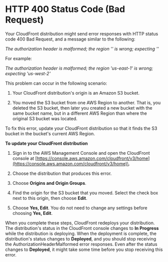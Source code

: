 # HTTP 400 Status Code \(Bad Request\)<a name="http-400-bad-request"></a>

Your CloudFront distribution might send error responses with HTTP status code 400 Bad Request, and a message similar to the following:

*The authorization header is malformed; the region '*<AWS Region>*' is wrong; expecting '*<AWS Region>*'*

For example:

*The authorization header is malformed; the region 'us\-east\-1' is wrong; expecting 'us\-west\-2'*

This problem can occur in the following scenario:

1. Your CloudFront distribution's origin is an Amazon S3 bucket\.

1. You moved the S3 bucket from one AWS Region to another\. That is, you deleted the S3 bucket, then later you created a new bucket with the same bucket name, but in a different AWS Region than where the original S3 bucket was located\.

To fix this error, update your CloudFront distribution so that it finds the S3 bucket in the bucket's current AWS Region\.

**To update your CloudFront distribution**

1. Sign in to the AWS Management Console and open the CloudFront console at [https://console.aws.amazon.com/cloudfront/v3/home](https://console.aws.amazon.com/cloudfront/v3/home)\.

1. Choose the distribution that produces this error\.

1. Choose **Origins and Origin Groups**\.

1. Find the origin for the S3 bucket that you moved\. Select the check box next to this origin, then choose **Edit**\.

1. Choose **Yes, Edit**\. You do not need to change any settings before choosing **Yes, Edit**\.

When you complete these steps, CloudFront redeploys your distribution\. The distribution's status in the CloudFront console changes to **In Progress** while the distribution is deploying\. When the deployment is complete, the distribution's status changes to **Deployed**, and you should stop receiving the AuthorizationHeaderMalformed error responses\. Even after the status changes to **Deployed**, it might take some time before you stop receiving this error\.